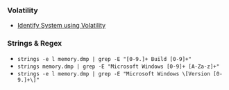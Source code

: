### Volatility
   * [Identify System using Volatility](https://andreafortuna.org/2017/06/25/volatility-my-own-cheatsheet-part-1-image-identification/)
### Strings & Regex
   * `strings -e l memory.dmp | grep -E "[0-9.]+ Build [0-9]+"`
   * `strings memory.dmp | grep -E "Microsoft Windows [0-9]+ [A-Za-z]+"`
   * `strings -e l memory.dmp | grep -E "Microsoft Windows \[Version [0-9.]+\]"`

